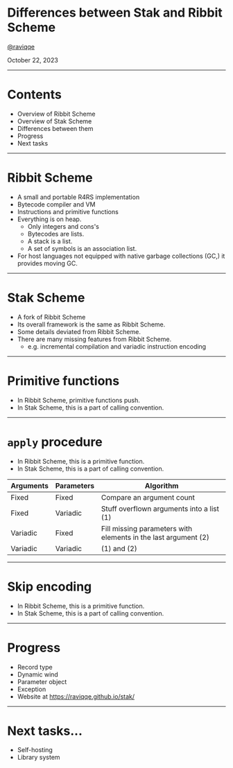 # Differences between Stak and Ribbit Scheme

[@raviqqe](https://github.com/raviqqe)

October 22, 2023

---

# Contents

- Overview of Ribbit Scheme
- Overview of Stak Scheme
- Differences between them
- Progress
- Next tasks

---

# Ribbit Scheme

- A small and portable R4RS implementation
- Bytecode compiler and VM
- Instructions and primitive functions
- Everything is on heap.
  - Only integers and cons's
  - Bytecodes are lists.
  - A stack is a list.
  - A set of symbols is an association list.
- For host languages not equipped with native garbage collections (GC,) it
  provides moving GC.

---

# Stak Scheme

- A fork of Ribbit Scheme
- Its overall framework is the same as Ribbit Scheme.
- Some details deviated from Ribbit Scheme.
- There are many missing features from Ribbit Scheme.
  - e.g. incremental compilation and variadic instruction encoding

---

# Primitive functions

- In Ribbit Scheme, primitive functions push.
- In Stak Scheme, this is a part of calling convention.

---

# `apply` procedure

- In Ribbit Scheme, this is a primitive function.
- In Stak Scheme, this is a part of calling convention.

| Arguments | Parameters | Algorithm                                                      |
| --------- | ---------- | -------------------------------------------------------------- |
| Fixed     | Fixed      | Compare an argument count                                      |
| Fixed     | Variadic   | Stuff overflown arguments into a list (1)                      |
| Variadic  | Fixed      | Fill missing parameters with elements in the last argument (2) |
| Variadic  | Variadic   | (1) and (2)                                                    |

---

# Skip encoding

- In Ribbit Scheme, this is a primitive function.
- In Stak Scheme, this is a part of calling convention.

---

# Progress

- Record type
- Dynamic wind
- Parameter object
- Exception
- Website at https://raviqqe.github.io/stak/

---

# Next tasks...

- Self-hosting
- Library system
